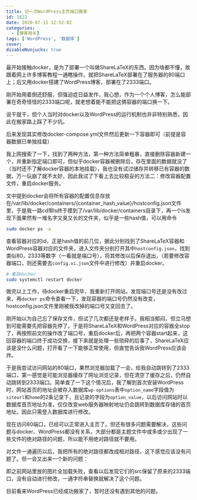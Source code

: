 ```yaml
---
title: 记一次WordPress主页端口搬家
id: 1622
date: 2020-07-15 12:52:02
categories:
  - [博客相关]
tags: ['WordPress', '数据库']
cover: 
disableNunjucks: true
---
```


最开始接触docker，是为了部署一个叫做ShareLaTeX的东西。因为啥都不懂，故跟着网上许多博客教程一通瞎操作，就把ShareLaTeX部署在了服务器的80端口上；后又用docker搭建了WordPress博客，部署在了2333端口。

刚开始用着倒还舒服，但强迫症日益发作，我心想，作为一个个人博客，怎么能部署在奇奇怪怪的2333端口呢，就老想着能不能把这俩容器的端口换一下。


说干就干，但个人当时对docker以及WordPress的运行机制也并非特别熟悉，因此在搬家路上踩了不少坑。


后来发现其实修改docker-compose.yml文件然后更新一下容器即可（前提是容器数据已单独挂载）


我上网搜索了一下，找到了两种方法，第一种方法简单粗暴，直接删除容器新建一个，并重新指定端口即可，但似乎docker容器被删除后，存在里面的数据就没了（当时还不了解docker容器的本地挂载），我也没有试过储存并转移已有容器的数据，万一玩崩了就不太好，因此我试了下看上去比较稳妥的方法二：修改容器配置文件，重启docker服务。


文中提到docker会将所有容器的配置信息存放在/var/lib/docker/containers/{container_hash_value}/hostconfig.json文件里，于是我一路cd带ls终于摸到了/var/lib/docker/containers目录下，再一个ls发现下面果然有一堆名字又臭又长的文件夹，似乎是一些hash值，可以用命令

```bash
sudo docker ps -a
```

查看容器对应的id，正是hash值的前几位，据此分别找到了ShareLaTeX容器和WordPress容器对应的文件夹，进入文件夹分别打开其中`hostconfig.json`，找到类似80，2333等数字（一看就是端口号），将其修改以后保存退出，（若要修改容器端口，则还需要去`config.vi.json`文件中进行修改）并重启docker。

```bash
# 重启docker
sudo systemctl restart docker
```

做完以上工作，待docker重启完毕，我重新打开网站，发现端口号还是没有改过来，再`docker ps`命令查看一下，发现容器的端口号仍然没有改变，hostconfig.json文件里刚被我改掉的端口号又变回去了。


刚开始以为自己忘了保存文件，但试了几次都还是老样子。我相当郁闷，但立马想到可能需要先把容器先停了。于是将ShareLaTeX和WordPress对应的容器全stop了，再按照前文的操作改了端口号，重启docker后，再把两个容器start起来，这回容器的端口终于成功交换，接下来就是处理一些琐碎的后事了，ShareLaTeX应该是没什么问题，打开看了一下能够正常使用，但直觉告诉我WordPress应该会炸。


于是我尝试访问网站的80端口，果然浏览器加载了一会，给我自动跳转到了2333端口，第一感觉是可能浏览器缓存了网址浏览记录，但在清空了缓存之后，仍然自动跳转到2333端口。简单查了一下这个情况后，我了解到首次安装WordPress时，网站首页的地址会被存入数据库`wp-options`表中`option_name`字段值为`siteurl`和`home`的2条记录下，且记录的字段为`option_value`，以后访问网站时以数据库首页地址为准，仅仅改变web服务器映射地址仍会跳转到数据库存储的首页地址。因此只需登入数据库进行修改。


现在访问80端口，已经可以正常进入主页了。但还有很多问题需要解决，这些问题与docker、WordPress都没有关系，大部分都是主题文件中或多或少出现了一些文件的绝对路径的问题，所以能不用绝对路径就不要用。


对文件一通遍历以后，我把所有的绝对路径都改成相对路径，这下感觉应该没有问题了。但一会又出来一个新的问题：


即之前网站里放的图片全加载失败，查看以后发现它们的src保留了原来的2333端口，没有自动进行修改，一通字符串替换就解决了这个问题。


目前看来WordPress已经成功搬家了，暂时还没有遇到其他的问题。
